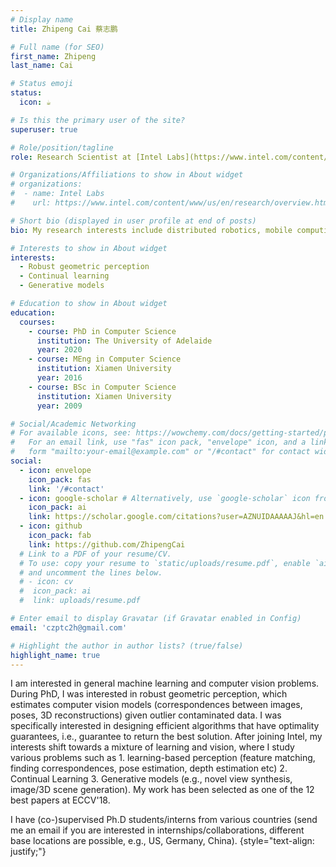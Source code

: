 ```yaml
---
# Display name
title: Zhipeng Cai 蔡志鹏

# Full name (for SEO)
first_name: Zhipeng
last_name: Cai

# Status emoji
status:
  icon: ☕️

# Is this the primary user of the site?
superuser: true

# Role/position/tagline
role: Research Scientist at [Intel Labs](https://www.intel.com/content/www/us/en/research/overview.html)

# Organizations/Affiliations to show in About widget
# organizations:
#  - name: Intel Labs
#    url: https://www.intel.com/content/www/us/en/research/overview.html

# Short bio (displayed in user profile at end of posts)
bio: My research interests include distributed robotics, mobile computing and programmable matter.

# Interests to show in About widget
interests:
  - Robust geometric perception
  - Continual learning
  - Generative models

# Education to show in About widget
education:
  courses:
    - course: PhD in Computer Science
      institution: The University of Adelaide
      year: 2020
    - course: MEng in Computer Science
      institution: Xiamen University
      year: 2016
    - course: BSc in Computer Science
      institution: Xiamen University
      year: 2009

# Social/Academic Networking
# For available icons, see: https://wowchemy.com/docs/getting-started/page-builder/#icons
#   For an email link, use "fas" icon pack, "envelope" icon, and a link in the
#   form "mailto:your-email@example.com" or "/#contact" for contact widget.
social:
  - icon: envelope
    icon_pack: fas
    link: '/#contact'
  - icon: google-scholar # Alternatively, use `google-scholar` icon from `ai` icon pack
    icon_pack: ai
    link: https://scholar.google.com/citations?user=AZNUIDAAAAAJ&hl=en
  - icon: github
    icon_pack: fab
    link: https://github.com/ZhipengCai
  # Link to a PDF of your resume/CV.
  # To use: copy your resume to `static/uploads/resume.pdf`, enable `ai` icons in `params.yaml`,
  # and uncomment the lines below.
  # - icon: cv
  #  icon_pack: ai
  #  link: uploads/resume.pdf

# Enter email to display Gravatar (if Gravatar enabled in Config)
email: 'czptc2h@gmail.com'

# Highlight the author in author lists? (true/false)
highlight_name: true
---
```


I am interested in general machine learning and computer vision problems. During PhD, I was interested in robust geometric perception, which estimates computer vision models (correspondences between images, poses, 3D reconstructions) given outlier contaminated data. I was specifically interested in designing efficient algorithms that have optimality guarantees, i.e., guarantee to return the best solution. After joining Intel, my interests shift towards a mixture of learning and vision, where I study various problems such as 1. learning-based perception (feature matching, finding correspondences, pose estimation, depth estimation etc) 2. Continual Learning 3. Generative models (e.g., novel view synthesis, image/3D scene generation). My work has been selected as one of the 12 best papers at ECCV'18.

I have (co-)supervised Ph.D students/interns from various countries (send me an email if you are interested in internships/collaborations, different base locations are possible, e.g., US, Germany, China).
{style="text-align: justify;"}
